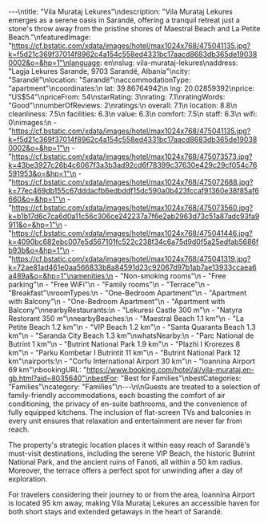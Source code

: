 ---\ntitle: "Vila Murataj Lekures"\ndescription: "Vila Murataj Lekures emerges as a serene oasis in Sarandë, offering a tranquil retreat just a stone's throw away from the pristine shores of Maestral Beach and La Petite Beach."\nfeaturedImage: "https://cf.bstatic.com/xdata/images/hotel/max1024x768/475041135.jpg?k=f5d21c369f37014f8962c4a154c558ed4331bc17aacd8683db365de190380002&o=&hp=1"\nlanguage: en\nslug: vila-murataj-lekures\naddress: "Lagja Lekures Sarande, 9703 Sarandë, Albania"\ncity: "Sarandë"\nlocation: "Sarandë"\naccommodationType: "apartment"\ncoordinates:\n  lat: 39.86764942\n  lng: 20.02859392\nprice: "US$54"\npriceFrom: 54\nstarRating: 3\nrating: 7.1\nratingWords: "Good"\nnumberOfReviews: 2\nratings:\n  overall: 7.1\n  location: 8.8\n  cleanliness: 7.5\n  facilities: 6.3\n  value: 6.3\n  comfort: 7.5\n  staff: 6.3\n  wifi: 0\nimages:\n  - "https://cf.bstatic.com/xdata/images/hotel/max1024x768/475041135.jpg?k=f5d21c369f37014f8962c4a154c558ed4331bc17aacd8683db365de190380002&o=&hp=1"\n  - "https://cf.bstatic.com/xdata/images/hotel/max1024x768/475073573.jpg?k=43be3927c26b4c6067f3a3b3ad92cd6f78399c37630e429c29cf054c76591953&o=&hp=1"\n  - "https://cf.bstatic.com/xdata/images/hotel/max1024x768/475072688.jpg?k=77ec469db155c67dddacfb6edbddf15dc590a0b423fccaf91360e38f85af6660&o=&hp=1"\n  - "https://cf.bstatic.com/xdata/images/hotel/max1024x768/475073560.jpg?k=b1b17d6c7ca6d0a11c56c306ce242237a7f6e2ab2963d73c51a87adc93fa9911&o=&hp=1"\n  - "https://cf.bstatic.com/xdata/images/hotel/max1024x768/475041446.jpg?k=4090bc682ebc007e5d567101fc522c238f34c6a75d9d0f5a25edfab5686fb93b&o=&hp=1"\n  - "https://cf.bstatic.com/xdata/images/hotel/max1024x768/475041319.jpg?k=72ae81ad461e0aa566833b8a84591d23c92067d97b1ab7ae13933ccaea6a489a&o=&hp=1"\namenities:\n  - "Non-smoking rooms"\n  - "Free parking"\n  - "Free WiFi"\n  - "Family rooms"\n  - "Terrace"\n  - "Breakfast"\nroomTypes:\n  - "One-Bedroom Apartment"\n  - "Apartment with Balcony"\n  - "One-Bedroom Apartment"\n  - "Apartment with Balcony"\nnearbyRestaurants:\n  - "Lekuresi Castle 300 m"\n  - "Natyra Restorant 350 m"\nnearbyBeaches:\n  - "Maestral Beach 1.1 km"\n  - "La Petite Beach 1.2 km"\n  - "VIP Beach 1.2 km"\n  - "Santa Quaranta Beach 1.3 km"\n  - "Saranda City Beach 1.3 km"\nwhatsNearby:\n  - "Parc National de Butrint 1 km"\n  - "Butrint National Park 1.9 km"\n  - "Plazhi I Krorezes 8 km"\n  - "Parku Kombetar I Butrintit 11 km"\n  - "Butrint National Park 12 km"\nairports:\n  - "Corfu International Airport 30 km"\n  - "Ioannina Airport 69 km"\nbookingURL: "https://www.booking.com/hotel/al/vila-murataj.en-gb.html?aid=8035640"\nbestFor: "Best for Families"\nbestCategories: "Families"\ncategory: "Families"\n---\n\nGuests are treated to a selection of family-friendly accommodations, each boasting the comfort of air conditioning, the privacy of en-suite bathrooms, and the convenience of fully equipped kitchens. The inclusion of flat-screen TVs and balconies in every unit ensures that relaxation and entertainment are never far from reach.

The property's strategic location places it within easy reach of Sarandë's must-visit destinations, including the serene VIP Beach, the historic Butrint National Park, and the ancient ruins of Fanoti, all within a 50 km radius. Moreover, the terrace offers a perfect spot for unwinding after a day of exploration.

For travelers considering their journey to or from the area, Ioannina Airport is located 95 km away, making Vila Murataj Lekures an accessible haven for both short stays and extended getaways in the heart of Sarandë.